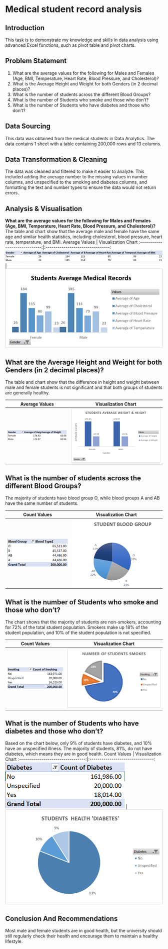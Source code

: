 # Medical student record analysis

## Introduction 
This task is to demonstrate my knowledge and skills in data analysis using advanced Excel functions, such as pivot table and pivot charts.

## Problem Statement
1.	What are the average values for the following for Males and Females (Age, BMI, Temperature, Heart Rate, Blood Pressure, and Cholesterol)?
2.	What is the Average Height and Weight for both Genders (in 2 decimal places)?
3.	What is the number of students across the different Blood Groups?
4.	What is the number of Students who smoke and those who don’t?
5.	What is the number of Students who have diabetes and those who don’t?

## Data Sourcing
This data was obtained from the medical students in Data Analytics. The data contains 1 sheet with a table containing 200,000 rows and 13 columns.

## Data Transformation & Cleaning
The data was cleaned and filtered to make it easier to analyze. This included adding the average number to the missing values in number columns, and unspecified to the smoking and diabetes columns, and formatting the text and number types to ensure the data would not return errors.

## Analysis & Visualisation

**What are the average values for the following for Males and Females (Age, BMI, Temperature, Heart Rate, Blood Pressure, and Cholesterol)?**
The table and chart show that the average male and female have the same age and similar health statistics, including cholesterol, blood pressure, heart rate, temperature, and BMI.
Average Values                 |             Visualization Chart
:-----------------------------:|:--------------------------------:
![](ave_st_table.png)     |              ![](ave_st_chart.png)


## What are the Average Height and Weight for both Genders (in 2 decimal places)?
The table and chart show that the difference in height and weight between male and female students is not significant and that both groups of students are generally healthy.

Average Values                       |             Visualization Chart
:-----------------------------------:|:--------------------------------:
![](hight_weight_table.png)          |           ![](hight_weight_chart.png)

## What is the number of students across the different Blood Groups?
The majority of students have blood group O, while blood groups A and AB have the same number of students.

Count Values                       |             Visualization Chart
:---------------------------------:|:--------------------------------:
![](Bloos_group_tb.png)            |           ![](Bloos_group_chr.png)

## What is the number of Students who smoke and those who don’t?
The chart shows that the majority of students are non-smokers, accounting for 72% of the total student population. Smokers make up 18% of the student population, and 10% of the student population is not specified.

Count Values                       |             Visualization Chart
:---------------------------------:|:--------------------------------:
![](smoking_tb.png)            |           ![](smoking_chrt.png)

## What is the number of Students who have diabetes and those who don’t?
Based on the chart below, only 9% of students have diabetes, and 10% have an unspecified illness. The majority of students, 81%, do not have diabetes, which means they are 
in good health.
Count Values                       |             Visualization Chart
:---------------------------------:|:--------------------------------:
![](Diab_table.png)                |           ![](Dia_chr.png)

## Conclusion And Recommendations
Most male and female students are in good health, but the university should still regularly check their health and encourage them to maintain a healthy lifestyle.

